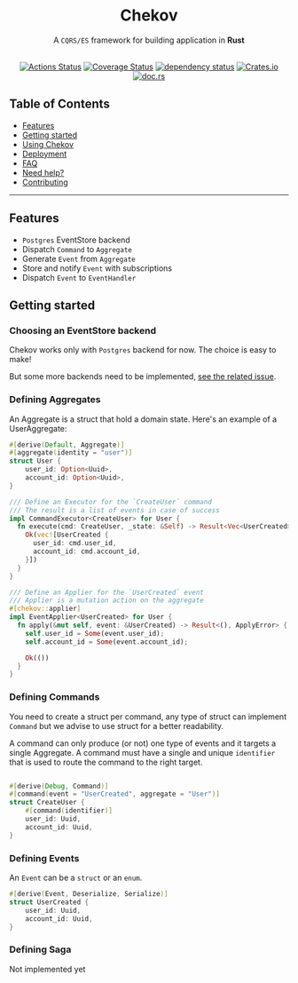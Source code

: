 <h1 align="center">Chekov</h1>

<div align="center">
  A <code>CQRS/ES</code> framework for building application in <strong>Rust</strong>
</div>

<br />

<div align="center">
  
  [![Actions Status](https://github.com/freyskeyd/chekov/workflows/CI/badge.svg)](https://github.com/Freyskeyd/chekov/actions) [![Coverage Status](https://coveralls.io/repos/github/Freyskeyd/chekov/badge.svg?branch=master&service=github)](https://coveralls.io/github/Freyskeyd/chekov?branch=master) [![dependency status](https://deps.rs/repo/github/freyskeyd/chekov/status.svg)](https://deps.rs/repo/github/freyskeyd/chekov) [![Crates.io](https://img.shields.io/crates/v/chekov.svg)](https://crates.io/crates/chekov) [![doc.rs](https://docs.rs/chekov/badge.svg)](https://docs.rs/chekov)

</div>

## Table of Contents
- [Features](#features)
- [Getting started](#getting-started)
- [Using Chekov](#using-chekov)
- [Deployment](#deployment)
- [FAQ](#faq)
- [Need help?](#need-help)
- [Contributing](#contributing)

---

## Features

- `Postgres` EventStore backend
- Dispatch `Command` to `Aggregate`
- Generate `Event` from `Aggregate`
- Store and notify `Event` with subscriptions
- Dispatch `Event` to `EventHandler`

## Getting started

### Choosing an EventStore backend

Chekov works only with `Postgres` backend for now. The choice is easy to make!

But some more backends need to be implemented, [see the related issue](#14).

### Defining Aggregates

An Aggregate is a struct that hold a domain state. Here's an example of a UserAggregate:

```rust
#[derive(Default, Aggregate)]
#[aggregate(identity = "user")]
struct User {
    user_id: Option<Uuid>,
    account_id: Option<Uuid>,
}

/// Define an Executor for the `CreateUser` command
/// The result is a list of events in case of success
impl CommandExecutor<CreateUser> for User {
  fn execute(cmd: CreateUser, _state: &Self) -> Result<Vec<UserCreated>, CommandExecutorError> {
    Ok(vec![UserCreated {
      user_id: cmd.user_id,
      account_id: cmd.account_id,
    }])
  }
}

/// Define an Applier for the `UserCreated` event
/// Applier is a mutation action on the aggregate
#[chekov::applier]
impl EventApplier<UserCreated> for User {
  fn apply(&mut self, event: &UserCreated) -> Result<(), ApplyError> {
    self.user_id = Some(event.user_id);
    self.account_id = Some(event.account_id);

    Ok(())
  }
}

```

### Defining Commands

You need to create a struct per command, any type of struct can implement `Command` but we advise to use struct for a better readability.

A command can only produce (or not) one type of events and it targets a single Aggregate.
A command must have a single and unique `identifier` that is used to route the command to the right target.

```rust

#[derive(Debug, Command)]
#[command(event = "UserCreated", aggregate = "User")]
struct CreateUser {
    #[command(identifier)]
    user_id: Uuid,
    account_id: Uuid,
}
```

### Defining Events

An `Event` can be a `struct` or an `enum`.

```rust
#[derive(Event, Deserialize, Serialize)]
struct UserCreated {
    user_id: Uuid,
    account_id: Uuid,
}
```

### Defining Saga

Not implemented yet
